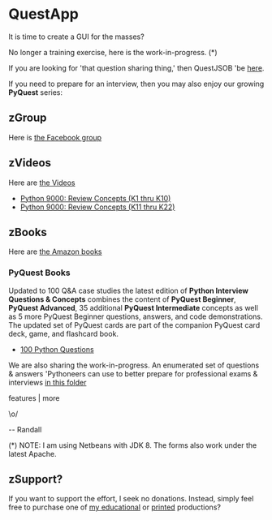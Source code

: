 # QuestApp
It is time to create a GUI for the masses?

No longer a training exercise, here is the work-in-progress. (*)

If you are looking for 'that question sharing thing,' then QuestJSOB 'be [here](https://github.com/Python3-Training/PyQuest/tree/main/QuestJSOB).

If you need to prepare for an interview, then you may also enjoy our growing **PyQuest** series:

## zGroup
Here is [the Facebook group](https://www.facebook.com/PythonVideo/)

## zVideos
Here are [the Videos](https://soft9000.com)
- [Python 9000: Review Concepts (K1 thru K10)](https://www.udemy.com/course/python-interview-questions/?referralCode=6B199764132B575C503C)
- [Python 9000: Review Concepts (K11 thru K22)](https://www.udemy.com/course/nagys-python-review-k11-k22/?referralCode=2280C848244C9714E1E2)

## zBooks
Here are [the Amazon books](https://www.amazon.com/Randall-Nagy/e/B08ZJLH1VN/ref=aufs_dp_fta_dsk)

### PyQuest Books
Updated to 100 Q&A case studies the latest edition of **Python Interview Questions & Concepts** combines the content of **PyQuest Beginner**, **PyQuest Advanced**, 35 additional **PyQuest Intermediate** concepts as well as 5 more PyQuest Beginner questions, answers, and code demonstrations. The updated set of PyQuest cards are part of the companion PyQuest card deck, game, and flashcard book.

- [100 Python Questions](https://www.amazon.com/dp/B0BH97W78F)

We are also sharing the work-in-progress. An enumerated set of questions & answers 'Pythoneers can use to better prepare for professional exams & interviews [in this folder](https://github.com/Python3-Training/PyQuest/tree/master/QuestJSOB/KASeries/KA9000)

features | more

\o/

-- Randall

(*) NOTE: I am using Netbeans with JDK 8. The forms also work under the latest Apache.

## zSupport?
If you want to support the effort, I seek no donations. Instead, simply feel free to purchase one of [my educational](https://www.udemy.com/user/randallnagy2/) or [printed](https://www.amazon.com/Randall-Nagy/e/B08ZJLH1VN?ref=sr_ntt_srch_lnk_1&qid=1660050704&sr=8-1) productions?

